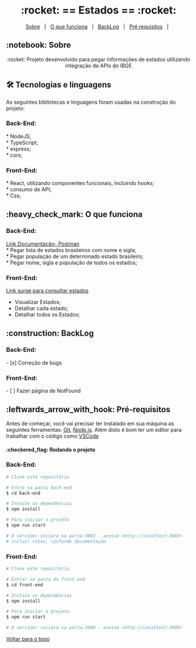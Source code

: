 <h1 align="center" id="top">:rocket: == Estados == :rocket:</h1>

<p align="center">
  <a href="#sobre">Sobre</a> &#xa0; | &#xa0; 
  <a href="#funciona">O que funciona</a> &#xa0; | &#xa0;
  <a href="#pendente">BackLog</a> &#xa0; | &#xa0;
  <a href="#requisitos">Pré requisitos</a> &#xa0; | &#xa0;
</p>

<h2 id="sobre">:notebook: Sobre </h2>

<p align="center">:rocket: Projeto desenvolvido para pegar informações de estados utilizando integração de APIs do IBGE</p>

<h2 id="tecnologias"> 🛠 Tecnologias e linguagens </h2>

As seguintes bibliotecas e linguagens foram usadas na construção do projeto:

<h3>Back-End:</h3>
* NodeJS;</br>
* TypeScript;</br>
* express;</br>
* cors;</br>

<h3>Front-End:</h3>
* React, utilizando componentes funcionais, incluindo hooks;</br>
* consumo de API;</br>
* Css;</br>

<h2 id="funciona">:heavy_check_mark: O que funciona</h2>

<h3>Back-End:</h3>
<a href="https://documenter.getpostman.com/view/20822987/Uz5CLdUW">Link Documentação- Postman</a></br>
* Pegar lista de estados brasileiros com nome e sigla;</br>
* Pegar população de um determinado estado brasileiro;</br>
* Pegar nome, sigla e população de todos os estados;</br>

<h3>Front-End:</h3>

 <a href="https://estados-teste-processo-seletivo.surge.sh//">Link surge para consultar estados</a>
 
* Visualizar Estados;</br>
* Detalhar cada estado;</br>
* Detalhar todos os Estados;</br>

<h2 id="pendente">:construction: BackLog</h2>

<h3>Back-End:</h3>
- [x] Correção de bugs

<h3>Front-End:</h3>
- [ ] Fazer página de NotFound

<h2 id="requisitos">:leftwards_arrow_with_hook: Pré-requisitos</h2>

Antes de começar, você vai precisar ter instalado em sua máquina as seguintes ferramentas:
[Git](https://git-scm.com), [Node.js](https://nodejs.org/en/). 
Além disto é bom ter um editor para trabalhar com o código como [VSCode](https://code.visualstudio.com/)

<h4>:checkered_flag: Rodando o projeto </h4>

<h3>Back-End:</h3>

```bash
# Clone este repositório

# Entre na pasta back-end
$ cd back-end

# Instale as dependências
$ npm install

# Para iniciar o projeto
$ npm run start

# O servidor inciará na porta:3003 - acesse <http://localhost:3003>
# incluir rotas, conforme documentação
```
<h3>Front-End:</h3>

```bash
# Clone este repositório

# Entrar na pasta do front-end
$ cd front-end

# Instale as dependências
$ npm install

# Para iniciar o projeto
$ npm run start

# O servidor inciará na porta:3000 - acesse <http://localhost:3000>
```
<a href="#top">Voltar para o topo</a>

